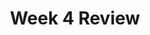 ---
toc: true
comments: true
layout: post
title: Week 4 Review
description: Week 4 Review
courses: { csp: {week: 4} }
type: tangibles
---